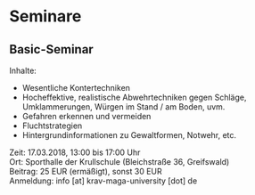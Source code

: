 Seminare
========
Basic-Seminar
-----------------------  
Inhalte:  
- Wesentliche Kontertechniken  
- Hocheffektive, realistische Abwehrtechniken gegen Schläge, Umklammerungen, Würgen im Stand / am Boden, uvm.  
- Gefahren erkennen und vermeiden  
- Fluchtstrategien  
- Hintergrundinformationen zu Gewaltformen, Notwehr, etc.  
  
Zeit: 17.03.2018, 13:00 bis 17:00 Uhr  
Ort: Sporthalle der Krullschule (Bleichstraße 36, Greifswald)  
Beitrag: 25 EUR (ermäßigt), sonst 30 EUR  
Anmeldung: info [at] krav-maga-university [dot] de  
